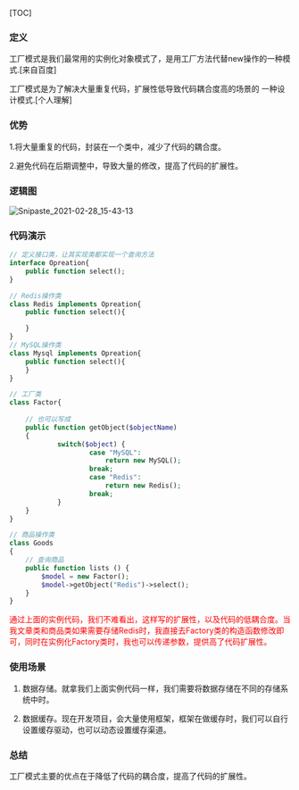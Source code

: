[TOC]

### 定义

工厂模式是我们最常用的实例化对象模式了，是用工厂方法代替new操作的一种模式.[来自百度]

工厂模式是为了解决<kbd>大量重复代码</kbd>，<kbd>扩展性低</kbd>导致代码<kbd>耦合度高</kbd>的场景的 一种设计模式.[个人理解]

### 优势

1.将大量重复的代码，封装在一个类中，减少了代码的耦合度。

2.避免代码在后期调整中，导致大量的修改，提高了代码的扩展性。

### 逻辑图

![Snipaste_2021-02-28_15-43-13](https://gitee.com/bruce_qiq/picture/raw/master/2021-2-28/1614498216591-Snipaste_2021-02-28_15-43-13.png)

### 代码演示

```php
// 定义接口类，让其实现类都实现一个查询方法
interface Opreation{
	public function select();
}
```
```php
// Redis操作类
class Redis implements Opreation{
	public function select(){

	}
}
// MySQL操作类
class Mysql implements Opreation{
	public function select(){
	}
}
```

```php
// 工厂类
class Factor{
	
	// 也可以写成
	public function getObject($objectName)
	{
			switch($object) {
					case "MySQL":
						return new MySQL();
					break;
					case "Redis":
						return new Redis();
					break;
			}
	}
}
```

```php
// 商品操作类
class Goods
{
	// 查询商品
	public function lists () {
		$model = new Factor();
		$model->getObject("Redis")->select();
	}
}
```
<font color='red'>通过上面的实例代码，我们不难看出，这样写的扩展性，以及代码的低耦合度。当我文章类和商品类如果需要存储Redis时，我直接去Factory类的构造函数修改即可，同时在实例化Factory类时，我也可以传递参数，提供高了代码扩展性。</font>

### 使用场景

1. 数据存储。就拿我们上面实例代码一样，我们需要将数据存储在不同的存储系统中时。

2. 数据缓存。现在开发项目，会大量使用框架，框架在做缓存时，我们可以自行设置缓存驱动，也可以动态设置缓存渠道。

### 总结

工厂模式主要的优点在于降低了代码的耦合度，提高了代码的扩展性。